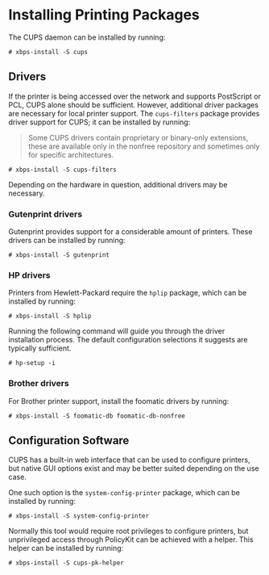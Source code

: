 # Installing Printing Packages

The CUPS daemon can be installed by running:

```
# xbps-install -S cups
```

## Drivers

If the printer is being accessed over the network and supports PostScript or
PCL, CUPS alone should be sufficient. However, additional driver packages are
necessary for local printer support. The `cups-filters` package provides driver
support for CUPS; it can be installed by running:

> Some CUPS drivers contain proprietary or binary-only extensions, these are
> available only in the nonfree repository and sometimes only for specific
> architectures.

```
# xbps-install -S cups-filters
```

Depending on the hardware in question, additional drivers may be necessary.

### Gutenprint drivers

Gutenprint provides support for a considerable amount of printers. These drivers
can be installed by running:

```
# xbps-install -S gutenprint
```

### HP drivers

Printers from Hewlett-Packard require the `hplip` package, which can be
installed by running:

```
# xbps-install -S hplip
```

Running the following command will guide you through the driver installation
process. The default configuration selections it suggests are typically
sufficient.

```
# hp-setup -i
```

### Brother drivers

For Brother printer support, install the foomatic drivers by running:

```
# xbps-install -S foomatic-db foomatic-db-nonfree
```

## Configuration Software

CUPS has a built-in web interface that can be used to configure printers, but
native GUI options exist and may be better suited depending on the use case.

One such option is the `system-config-printer` package, which can be installed
by running:

```
# xbps-install -S system-config-printer
```

Normally this tool would require root privileges to configure printers, but
unprivileged access through PolicyKit can be achieved with a helper. This helper
can be installed by running:

```
# xbps-install -S cups-pk-helper
```
